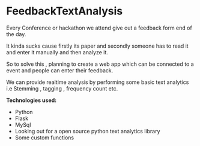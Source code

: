 FeedbackTextAnalysis
====================
Every Conference or hackathon we attend give out a feedback form end of the day.

It kinda sucks cause firstly its paper and secondly someone has to read it and enter it manually and then analyze it.

So to solve this , planning to create a web app which can be connected to a event and people can enter their feedback.

We can provide realtime analysis by performing some basic text analytics i.e Stemming , tagging , frequency count etc.

**Technologies used:**

* Python
* Flask
* MySql
* Looking out for a open source python text analytics library
* Some custom functions
